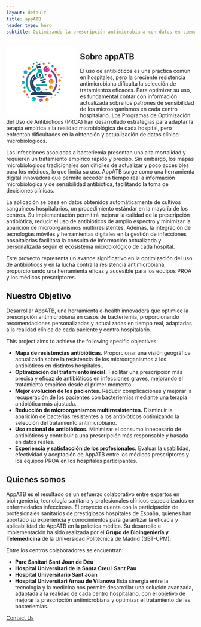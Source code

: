 ```yaml
---
layout: default
title: appATB
header_type: hero
subtitle: Optimizando la prescripción antimicrobiana con datos en tiempo real
---
```

<div style="float: left; margin-right: 10px;">
  <img src="assets/logos/logo512.png" alt="Texto alternativo" width="187">
</div>

## Sobre appATB

El uso de antibióticos es una práctica común en hospitales, pero la creciente resistencia antimicrobiana dificulta la selección de tratamientos eficaces. Para optimizar su uso, es fundamental contar con información actualizada sobre los patrones de sensibilidad de los microorganismos en cada centro hospitalario. Los Programas de Optimización del Uso de Antibióticos (PROA) han desarrollado estrategias para adaptar la terapia empírica a la realidad microbiológica de cada hospital, pero enfrentan dificultades en la obtención y actualización de datos clínico-microbiológicos.

Las infecciones asociadas a bacteriemia presentan una alta mortalidad y requieren un tratamiento empírico rápido y preciso. Sin embargo, los mapas microbiológicos tradicionales son difíciles de actualizar y poco accesibles para los médicos, lo que limita su uso. AppATB surge como una herramienta digital innovadora que permite acceder en tiempo real a información microbiológica y de sensibilidad antibiótica, facilitando la toma de decisiones clínicas.

La aplicación se basa en datos obtenidos automáticamente de cultivos sanguíneos hospitalarios, un procedimiento estándar en la mayoría de los centros. Su implementación permitirá mejorar la calidad de la prescripción antibiótica, reducir el uso de antibióticos de amplio espectro y minimizar la aparición de microorganismos multirresistentes. Además, la integración de tecnologías móviles y herramientas digitales en la gestión de infecciones hospitalarias facilitará la consulta de información actualizada y personalizada según el ecosistema microbiológico de cada hospital.

Este proyecto representa un avance significativo en la optimización del uso de antibióticos y en la lucha contra la resistencia antimicrobiana, proporcionando una herramienta eficaz y accesible para los equipos PROA y los médicos prescriptores.


## Nuestro Objetivo

Desarrollar AppATB, una herramienta e-health innovadora que optimice la prescripción antimicrobiana en casos de bacteriemia, proporcionando recomendaciones personalizadas y actualizadas en tiempo real, adaptadas a la realidad clínica de cada paciente y centro hospitalario.

This project aims to achieve the following specific objectives:
+ <b>Mapa de resistencias antibióticas.</b>
Proporcionar una visión geográfica actualizada sobre la resistencia de los microorganismos a los antibióticos en distintos hospitales..
+  <b>Optimización del tratamiento inicial.</b>
Facilitar una prescripción más precisa y eficaz de antibióticos en infecciones graves, mejorando el tratamiento empírico desde el primer momento.
+ <b>Mejor evolución de los pacientes.</b>
Reducir complicaciones y mejorar la recuperación de los pacientes con bacteriemias mediante una terapia antibiótica más ajustada.
+ <b>Reducción de microorganismos multirresistentes.</b>
Disminuir la aparición de bacterias resistentes a los antibióticos optimizando la selección del tratamiento antimicrobiano.
+ <b>Uso racional de antibióticos.</b>
Minimizar el consumo innecesario de antibióticos y contribuir a una prescripción más responsable y basada en datos reales.
+ <b>Experiencia y satisfacción de los profesionales.</b>
Evaluar la usabilidad, efectividad y aceptación de AppATB entre los médicos prescriptores y los equipos PROA en los hospitales participantes.

## Quienes somos

AppATB es el resultado de un esfuerzo colaborativo entre expertos en bioingeniería, tecnología sanitaria y profesionales clínicos especializados en enfermedades infecciosas. 
El proyecto cuenta con la participación de profesionales sanitarios de prestigiosos hospitales de España, quienes han aportado su experiencia y conocimientos para garantizar la eficacia y aplicabilidad de AppATB en la práctica médica. Su desarrollo e implementación ha sido realizada por el <b>Grupo de Bioingeniería y Telemedicina</b> de la Universidad Politécnica de Madrid (GBT-UPM).

Entre los centros colaboradores se encuentran:
+ <b>Parc Sanitari Sant Joan de Déu</b>
+ <b>Hospital Universitari de la Santa Creu i Sant Pau</b>
+ <b>Hospital Universitario Sant Joan</b>
+ <b>Hospital Universitari Arnau de Vilanova</b>
Esta sinergia entre la tecnología y la medicina nos permite desarrollar una solución avanzada, adaptada a la realidad de cada centro hospitalario, con el objetivo de mejorar la prescripción antimicrobiana y optimizar el tratamiento de las bacteriemias.


[Contact Us](mailto:ParcSanitari.servei.infeccions@sjd.es)

